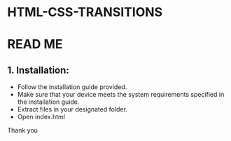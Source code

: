 # HTML-CSS-TRANSITIONS

<h1>READ ME</h1>
<h2>1. Installation:</h2>
<ul>
	<li>Follow the installation guide provided.</li>
	<li>Make sure that your device meets the system requirements specified in the installation guide.</li>
  <li>Extract files in your designated folder.</li>
  <li>Open index.html</li>
</ul>

<p>Thank you</p>
